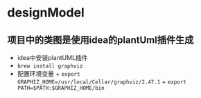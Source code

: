 # designModel
## 项目中的类图是使用idea的plantUml插件生成
   * idea中安装plantUML插件
   * `brew install graphviz`
   * 配置环境变量
    + `export GRAPHIZ_HOME=/usr/local/Cellar/graphviz/2.47.1`
    + `export PATH=$PATH:$GRAPHIZ_HOME/bin`
